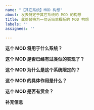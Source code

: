```yaml
---
name: "【其它系统】MOD 构想"
about: 发表特定于其它系统的 MOD 的构想
title: 此处替换为一句话简单概括的 MOD 构想
labels: ''
assignees: ''

---
```


<!-- 按粗体问题逐个回答即可 -->

**这个 MOD 将用于什么系统？**
<!-- 在下面回答规则系统的名称。如有必要，请附上 FVTT 的这个系统的官网/下载地址。 -->


**这个 MOD 是否已经有过类似的实现了？**
<!-- 在下面回答 【是/否】。 -->
<!-- 如果已经有类似实现，请附上 MOD 的名称和链接，并简短说明为什么需要一个新的 MOD 来替代。 -->


**这个 MOD 为什么是这个系统限定的？**
<!-- 在下面简短回答，清晰准确说明为什么这个构想会是这个系统限定的。 -->


**这个 MOD 的具体作用是什么？**
<!-- 在下面详细回答，清晰准确描述这个 MOD 的作用。 -->


**这个 MOD 是否有赏金？**
<!-- 在下面回答【是/否】。 -->
<!-- 如果有赏金，请说明赏金的数额。 -->


**补充信息**
<!-- 如果有任何需要补充的信息，请在下面回答，比如已经进行过的讨论的链接。 -->
